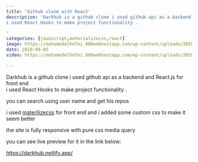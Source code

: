 ```yaml
---
title: 'Github clone with React'
description: 'Darkhub is a github clone i used github api as a backend and React.js for front end
i used React Hooks to make project functionality .

'
categories: [javascript,materializecss,react]
image: https://mohamedelhefni.000webhostapp.com/wp-content/uploads/2020/08/frame0.jpg
date: 2020-08-05
video: https://mohamedelhefni.000webhostapp.com/wp-content/uploads/2020/08/muted-video.mp4|https://mohamedelhefni.000webhostapp.com/wp-content/uploads/2020/08/video.mp4

---
```


Darkhub is a github clone i used github api as a backend and React.js for front end  
i used React Hooks to make project functionality .


you can search using user name and get his repos


i used [materilizecss](https://materializecss.com/) for front end and i added some custom css to make it seem better


the site is fully responsive with pure css media query


you can see live preview for it in the link below:


<https://darkhub.netlify.app/>


